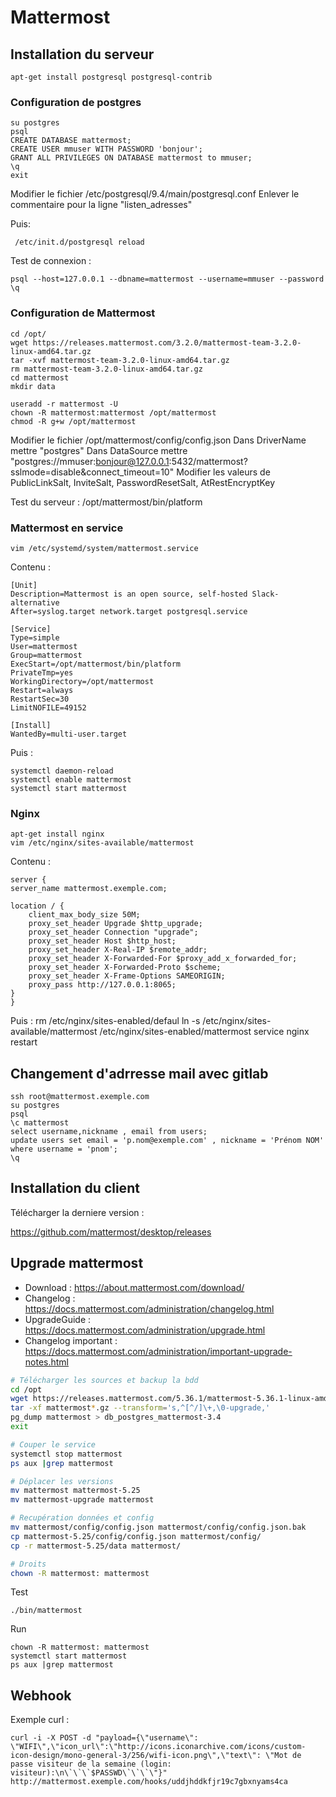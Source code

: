 # Mattermost
## Installation du serveur
	apt-get install postgresql postgresql-contrib

### Configuration de postgres
	su postgres
	psql
	CREATE DATABASE mattermost;
	CREATE USER mmuser WITH PASSWORD 'bonjour';
	GRANT ALL PRIVILEGES ON DATABASE mattermost to mmuser;
	\q
	exit

Modifier le fichier /etc/postgresql/9.4/main/postgresql.conf
Enlever le commentaire pour la ligne "listen_adresses"

Puis:

	 /etc/init.d/postgresql reload

Test de connexion :

	psql --host=127.0.0.1 --dbname=mattermost --username=mmuser --password
	\q

### Configuration de Mattermost
	cd /opt/
	wget https://releases.mattermost.com/3.2.0/mattermost-team-3.2.0-linux-amd64.tar.gz
	tar -xvf mattermost-team-3.2.0-linux-amd64.tar.gz
	rm mattermost-team-3.2.0-linux-amd64.tar.gz
	cd mattermost
	mkdir data

	useradd -r mattermost -U
	chown -R mattermost:mattermost /opt/mattermost
	chmod -R g+w /opt/mattermost

Modifier le fichier /opt/mattermost/config/config.json
Dans DriverName mettre "postgres"
Dans DataSource mettre "postgres://mmuser:bonjour@127.0.0.1:5432/mattermost?sslmode=disable&connect_timeout=10"
Modifier les valeurs de PublicLinkSalt, InviteSalt, PasswordResetSalt, AtRestEncryptKey

Test du serveur :
	/opt/mattermost/bin/platform

### Mattermost en service
	vim /etc/systemd/system/mattermost.service
Contenu :

	[Unit]
	Description=Mattermost is an open source, self-hosted Slack-alternative
	After=syslog.target network.target postgresql.service

	[Service]
	Type=simple
	User=mattermost
	Group=mattermost
	ExecStart=/opt/mattermost/bin/platform
	PrivateTmp=yes
	WorkingDirectory=/opt/mattermost
	Restart=always
	RestartSec=30
	LimitNOFILE=49152

	[Install]
	WantedBy=multi-user.target

Puis :

	systemctl daemon-reload
	systemctl enable mattermost
	systemctl start mattermost



### Nginx
	apt-get install nginx
	vim /etc/nginx/sites-available/mattermost

Contenu :

	server {
	server_name mattermost.exemple.com;

	location / {
   		client_max_body_size 50M;
   		proxy_set_header Upgrade $http_upgrade;
   		proxy_set_header Connection "upgrade";
   		proxy_set_header Host $http_host;
   		proxy_set_header X-Real-IP $remote_addr;
   		proxy_set_header X-Forwarded-For $proxy_add_x_forwarded_for;
   		proxy_set_header X-Forwarded-Proto $scheme;
   		proxy_set_header X-Frame-Options SAMEORIGIN;
   		proxy_pass http://127.0.0.1:8065;
	}
 	}

Puis :
	rm /etc/nginx/sites-enabled/defaul
	ln -s /etc/nginx/sites-available/mattermost /etc/nginx/sites-enabled/mattermost
	service nginx restart


## Changement d'adrresse mail avec gitlab
```
ssh root@mattermost.exemple.com
su postgres
psql
\c mattermost
select username,nickname , email from users;
update users set email = 'p.nom@exemple.com' , nickname = 'Prénom NOM' where username = 'pnom';
\q
```

## Installation du client
Télécharger la derniere version :

https://github.com/mattermost/desktop/releases



## Upgrade mattermost
* Download : https://about.mattermost.com/download/
* Changelog : https://docs.mattermost.com/administration/changelog.html
* UpgradeGuide : https://docs.mattermost.com/administration/upgrade.html
* Changelog important : https://docs.mattermost.com/administration/important-upgrade-notes.html
```bash
# Télécharger les sources et backup la bdd
cd /opt
wget https://releases.mattermost.com/5.36.1/mattermost-5.36.1-linux-amd64.tar.gz
tar -xf mattermost*.gz --transform='s,^[^/]\+,\0-upgrade,'
pg_dump mattermost > db_postgres_mattermost-3.4
exit

# Couper le service
systemctl stop mattermost
ps aux |grep mattermost

# Déplacer les versions
mv mattermost mattermost-5.25
mv mattermost-upgrade mattermost

# Recupération données et config
mv mattermost/config/config.json mattermost/config/config.json.bak
cp mattermost-5.25/config/config.json mattermost/config/
cp -r mattermost-5.25/data mattermost/

# Droits
chown -R mattermost: mattermost
```
Test
```
./bin/mattermost
```
Run
```
chown -R mattermost: mattermost
systemctl start mattermost
ps aux |grep mattermost
```

## Webhook
Exemple curl :
```
curl -i -X POST -d "payload={\"username\": \"WIFI\",\"icon_url\":\"http://icons.iconarchive.com/icons/custom-icon-design/mono-general-3/256/wifi-icon.png\",\"text\": \"Mot de passe visiteur de la semaine (login: visiteur):\n\`\`\`$PASSWD\`\`\`\"}" http://mattermost.exemple.com/hooks/uddjhddkfjr19c7gbxnyams4ca
```
